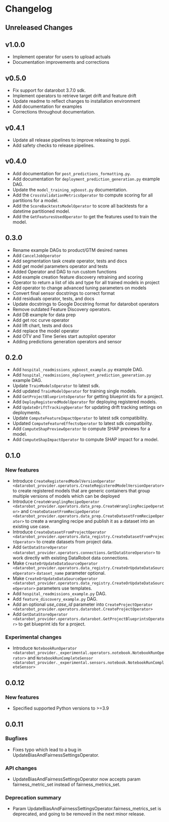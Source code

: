 # Changelog

## Unreleased Changes

## v1.0.0
- Implement operator for users to upload actuals
- Documentation improvements and corrections

## v0.5.0
- Fix support for datarobot 3.7.0 sdk.
- Implement operators to retrieve target drift and feature drift
- Update readme to reflect changes to installation environment
- Add documentation for examples
- Corrections throughout documentation.

## v0.4.1
- Update all release pipelines to improve releasing to pypi.
- Add safety checks to release pipelines.

## v0.4.0
- Add documentation for `post_predictions_formatting.py`.
- Add documentation for `deployment_prediction_generation.py` example DAG.
- Update the `model_training_xgboost.py` documentation.
- Add the `CrossValidationMetricsOperator` to compute scoring for all partitions for a model.
- Add the `ScoreBacktestsModelOperator` to score all backtests for a datetime partitioned model.
- Add the `GetFeaturesUsedOperator` to get the features used to train the model.

## 0.3.0
- Rename example DAGs to product/GTM desired names
- Add `CancelJobOperator`
- Add segmentation task create operator, tests and docs
- Add get model parameters operator and tests
- Added Operator and DAG to run custom functions
- Add example creation feature discovery retraining and scoring
- Operator to return a list of ids and type for all trained models in project
- Add operator to change advanced tuning parameters on models
- Convert final sensor docstrings to correct format
- Add residuals operator, tests, and docs
- Update docstrings to Google Docstring format for datarobot operators
- Remove outdated Feature Discovery operators.
- Add DB example for data prep
- Add get roc curve operator
- Add lift chart, tests and docs
- Add replace the model operator
- Add OTV and Time Series start autopilot operator
- Adding predictions generation operators and sensor

## 0.2.0
- Add `hospital_readmissions_xgboost_example.py` example DAG.
- Add `hospital_readmissions_deployment_prediction_generation.py` example DAG.
- Update `TrainModelsOperator` to latest sdk.
- Add updated `TrainModelOperator` for training single models.
- Add `GetProjectBlueprintsOperator` for getting blueprint ids for a project.
- Add `DeployRegisteredModelOperator` for deploying registered models.
- Add `UpdateDriftTrackingOperator` for updating drift tracking settings on deployments.
- Update `ComputeFeatureImpactOperator` to latest sdk compatibility.
- Updated `ComputeFeatureEffectsOperator` to latest sdk compatibility.
- Add `ComputeShapPreviewOperator` to compute SHAP previews for a model.
- Add `ComputeShapImpactOperator` to compute SHAP impact for a model.

## 0.1.0

### New features
- Introduce `CreateRegisteredModelVersionOperator <datarobot_provider.operators.CreateRegisteredModelVersionOperator>` to create registered models that are generic containers that group multiple versions of models which can be deployed
- Introduce `CreateWranglingRecipeOperator <datarobot_provider.operators.data_prep.CreateWranglingRecipeOperator>` and `CreateDatasetFromRecipeOperator <datarobot_provider.operators.data_prep.CreateDatasetFromRecipeOperator>` to create a wrangling recipe and publish it as a dataset into an existing use case.
- Introduce `CreateDatasetFromProjectOperator <datarobot_provider.operators.data_registry.CreateDatasetFromProjectOperator>` to create datasets from project data.
- Add `GetDataStoreOperator <datarobot_provider.operators.connections.GetDataStoreOperator>` to work directly with existing DataRobot data connections.
- Make `CreateOrUpdateDataSourceOperator <datarobot_provider.operators.data_registry.CreateOrUpdateDataSourceOperator>` `dataset_name` parameter optional.
- Make `CreateOrUpdateDataSourceOperator <datarobot_provider.operators.data_registry.CreateOrUpdateDataSourceOperator>` parameters use templates.
- Add `hospital_readmissions_example.py` DAG.
- Add `feature_discovery_example.py` DAG.
- Add an optional *use_case_id* parameter into `CreateProjectOperator <datarobot_provider.operators.datarobot.CreateProjectOperator>`
- Add `GetDataStoreOperator <datarobot_provider.operators.datarobot.GetProjectBlueprintsOperator>` to get blueprint ids for a project.

### Experimental changes

- Introduce `NotebookRunOperator <datarobot_provider._experimental.operators.notebook.NotebookRunOperator>` and `NotebookRunCompleteSensor <datarobot_provider._experimental.sensors.notebook.NotebookRunCompleteSensor>`

## 0.0.12

### New features

- Specified supported Python versions to >=3.9

## 0.0.11

### Bugfixes

- Fixes typo which lead to a bug in UpdateBiasAndFairnessSettingsOperator.

### API changes

- UpdateBiasAndFairnessSettingsOperator now accepts param fairness_metric_set instead of fairness_metrics_set.

### Deprecation summary

- Param UpdateBiasAndFairnessSettingsOperator.fairness_metrics_set is deprecated, and going to be removed in the next minor release.
